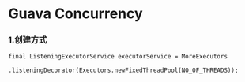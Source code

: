 # Guava Concurrency

### 1.创建方式
```
final ListeningExecutorService executorService = MoreExecutors
				.listeningDecorator(Executors.newFixedThreadPool(NO_OF_THREADS));
```
